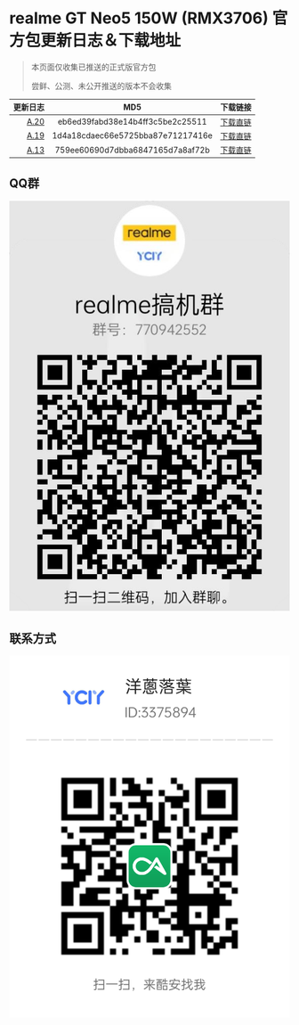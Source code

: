 # realme GT Neo5 150W (RMX3706) 官方包更新日志＆下载地址

> 本页面仅收集已推送的正式版官方包
> 
> 尝鲜、公测、未公开推送的版本不会收集

更新日志 | MD5 | 下载链接
-------:|:-------------:|:--------
[A.20](https://gauss-compotacostauto-cn.allawnfs.com/remove-564be706441094a3658f4eb90a6ca5eb/component-ota/23/02/17/4ed7e9b76ac342e6ab9537bd74eb1e22.html) | eb6ed39fabd38e14b4ff3c5be2c25511 | [下载直链](https://gauss-componentotacostmanual-cn.allawnfs.com/remove-564be706441094a3658f4eb90a6ca5eb/component-ota/23/02/16/072487e3196044638f3bb50ede1743f0.zip)
[A.19](https://gauss-compotacostauto-cn.allawnfs.com/remove-99c5f21d248ddc92ad4768d5447e9746/component-ota/23/02/15/a35fb870e6794eae9893e500bb1fda5e.html) | 1d4a18cdaec66e5725bba87e71217416e | [下载直链](https://gauss-componentotacostmanual-cn.allawnfs.com/remove-99c5f21d248ddc92ad4768d5447e9746/component-ota/23/02/14/683ce2109da444f888c79acaf5db5705.zip)
[A.13](https://gauss-compotacostauto-cn.allawnfs.com/remove-f6b3336769c631516f6d9e60c0151e81/component-ota/23/02/10/a1c570e59fe749c4917d9be2451fb401.html) | 759ee60690d7dbba6847165d7a8af72b | [下载直链](https://gauss-componentotacostmanual-cn.allawnfs.com/remove-f6b3336769c631516f6d9e60c0151e81/component-ota/23/02/06/4b56181a32d44f16935bad82b18be879.zip)

## QQ群
![qq](realme_ycly.png)

## 联系方式
![coolapk_ycly](coolapk.png)
